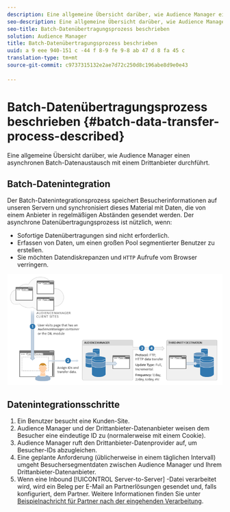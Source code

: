 ```yaml
---
description: Eine allgemeine Übersicht darüber, wie Audience Manager einen asynchronen Batch-Datenaustausch mit einem Drittanbieter durchführt.
seo-description: Eine allgemeine Übersicht darüber, wie Audience Manager einen asynchronen Batch-Datenaustausch mit einem Drittanbieter durchführt.
seo-title: Batch-Datenübertragungsprozess beschrieben
solution: Audience Manager
title: Batch-Datenübertragungsprozess beschrieben
uuid: a 9 eee 940-151 c -44 f 8-9 fe 9-8 ab 47 d 8 fa 45 c
translation-type: tm+mt
source-git-commit: c9737315132e2ae7d72c250d8c196abe8d9e0e43

---
```



# Batch-Datenübertragungsprozess beschrieben {#batch-data-transfer-process-described}

Eine allgemeine Übersicht darüber, wie Audience Manager einen asynchronen Batch-Datenaustausch mit einem Drittanbieter durchführt.

## Batch-Datenintegration

<!-- c_async.xml -->

Der Batch-Datenintegrationsprozess speichert Besucherinformationen auf unseren Servern und synchronisiert dieses Material mit Daten, die von einem Anbieter in regelmäßigen Abständen gesendet werden. Der asynchrone Datenübertragungsprozess ist nützlich, wenn:

* Sofortige Datenübertragungen sind nicht erforderlich.
* Erfassen von Daten, um einen großen Pool segmentierter Benutzer zu erstellen.
* Sie möchten Datendiskrepanzen und `HTTP` Aufrufe vom Browser verringern.

![](assets/s2s_70.png)

## Datenintegrationsschritte

1. Ein Benutzer besucht eine Kunden-Site.
1. Audience Manager und der Drittanbieter-Datenanbieter weisen dem Besucher eine eindeutige ID zu (normalerweise mit einem Cookie).
1. Audience Manager ruft den Drittanbieter-Datenprovider auf, um Besucher-IDs abzugleichen.
1. Eine geplante Anforderung (üblicherweise in einem täglichen Intervall) umgeht Besuchersegmentdaten zwischen Audience Manager und Ihrem Drittanbieter-Datenanbieter.
1. Wenn eine Inbound [!UICONTROL Server-to-Server] -Datei verarbeitet wird, wird ein Beleg per E-Mail an Partnerlösungen gesendet und, falls konfiguriert, dem Partner. Weitere Informationen finden Sie unter [Beispielnachricht für Partner nach der eingehenden Verarbeitung](../../../integration/sending-audience-data/batch-data-transfer-explained/inbound-receipt-message.md).